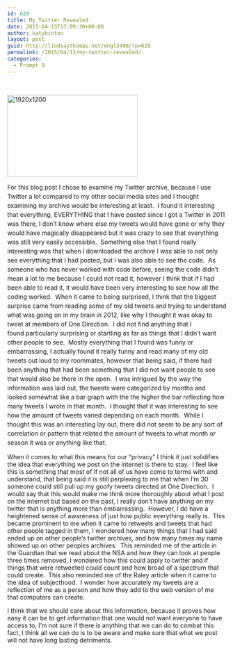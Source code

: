 ```yaml
---
id: 629
title: My Twitter Revealed
date: 2015-04-13T17:09:30+00:00
author: katyhinton
layout: post
guid: http://lindsaythomas.net/engl3490/?p=629
permalink: /2015/04/13/my-twitter-revealed/
categories:
  - Prompt 9
---
```

&nbsp;

[<img class="alignnone size-medium wp-image-630" src="http://lindsaythomas.net/engl3490/wp-content/uploads/sites/3/2015/04/1920x1200-300x188.jpg" alt="1920x1200" width="300" height="188" />](http://lindsaythomas.net/engl3490/wp-content/uploads/sites/3/2015/04/1920x1200.jpg)

<span style="line-height: 1.5">For this blog post I chose to examine my Twitter archive, because I use Twitter a lot compared to my other social media sites and I thought examining my archive would be interesting at least.  I found it interesting that everything, EVERYTHING that I have posted since I got a Twitter in 2011 was there, I don&#8217;t know where else my tweets would have gone or why they would have magically disappeared but it was crazy to see that everything was still very easily accessible.  Something else that I found really interesting was that when I downloaded the archive I was able to not only see everything that I had posted, but I was also able to see the code.  As someone who has never worked with code before, seeing the code didn&#8217;t mean a lot to me because I could not read it, however I think that if I had been able to read it, it would have been very interesting to see how all the coding worked.  When it came to being surprised, I think that the biggest surprise came from reading some of my old tweets and trying to understand what was going on in my brain in 2012, like why I thought it was okay to tweet at members of One Direction.  I did not find anything that I found particularly surprising or startling as far as things that I didn&#8217;t want other people to see.  Mostly everything that I found was funny or embarrassing, I actually found it really funny and read many of my old tweets out loud to my roommates, however that being said, if there had been anything that had been something that I did not want people to see that would also be there in the open.  I was intrigued by the way the information was laid out, the tweets were categorized by months and looked somewhat like a bar graph with the the higher the bar reflecting how many tweets I wrote in that month.  I thought that it was interesting to see how the amount of tweets varied depending on each month.  While I thought this was an interesting lay out, there did not seem to be any sort of correlation or pattern that related the amount of tweets to what month or season it was or anything like that.  </span>

When it comes to what this means for our &#8220;privacy&#8221; I think it just solidifies the idea that everything we post on the internet is there to stay.  I feel like this is something that most of if not all of us have come to terms with and understand, that being said it is still perplexing to me that when I&#8217;m 30 someone could still pull up my goofy tweets directed at One Direction.  I would say that this would make me think more thoroughly about what I post on the internet but based on the past, I really don&#8217;t have anything on my twitter that is anything more than embarrassing.  However, I do have a heightened sense of awareness of just how public everything really is.  This became prominent to me when it came to retweets and tweets that had other people tagged in them, I wondered how many things that I had said ended up on other people&#8217;s twitter archives, and how many times my name showed up on other peoples archives.  This reminded me of the article in the Guardian that we read about the NSA and how they can look at people three times removed, I wondered how this could apply to twitter and if things that were retweeted could count and how broad of a spectrum that could create.  This also reminded me of the Raley article when it came to the idea of subjecthood.  I wonder how accurately my tweets are a reflection of me as a person and how they add to the web version of me that computers can create.

I think that we should care about this information, because it proves how easy it can be to get information that one would not want everyone to have access to, I&#8217;m not sure if there is anything that we can do to combat this fact, I think all we can do is to be aware and make sure that what we post will not have long lasting detriments.